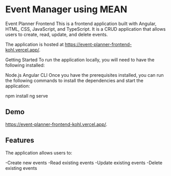 
# Event Manager using MEAN 

Event Planner Frontend
This is a frontend application built with Angular, HTML, CSS, JavaScript, and TypeScript. It is a CRUD application that allows users to create, read, update, and delete events.

The application is hosted at https://event-planner-frontend-kohl.vercel.app/.

Getting Started
To run the application locally, you will need to have the following installed:

Node.js
Angular CLI
Once you have the prerequisites installed, you can run the following commands to install the dependencies and start the application:

npm install
ng serve



## Demo


https://event-planner-frontend-kohl.vercel.app/.

## Features

The application allows users to:

-Create new events
-Read existing events
-Update existing events
-Delete existing events
